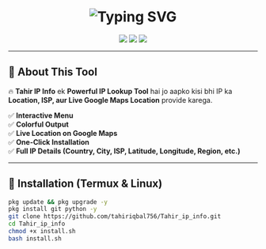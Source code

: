 <h1 align="center">
  <img src="https://readme-typing-svg.demolab.com?font=Fira+Code&size=25&duration=3000&pause=500&color=36BCF7&center=true&vCenter=true&width=450&lines=%F0%9F%94%A5+Tahir+IP+Info+Tool+%F0%9F%94%A5" alt="Typing SVG" />
</h1>

<p align="center">
  <img src="https://img.shields.io/badge/Made%20By-Tahir%20Hacker-blue?style=for-the-badge" />
  <img src="https://img.shields.io/github/stars/tahiriqbal756/Tahir_ip_info?style=for-the-badge" />
  <img src="https://img.shields.io/github/forks/tahiriqbal756/Tahir_ip_info?style=for-the-badge" />
</p>

---

## 🚀 **About This Tool**
🔥 **Tahir IP Info** ek **Powerful IP Lookup Tool** hai jo aapko kisi bhi IP ka **Location, ISP, aur Live Google Maps Location** provide karega.  

✅ **Interactive Menu**  
✅ **Colorful Output**  
✅ **Live Location on Google Maps**  
✅ **One-Click Installation**  
✅ **Full IP Details (Country, City, ISP, Latitude, Longitude, Region, etc.)**  

---

## 📌 **Installation (Termux & Linux)**
```sh
pkg update && pkg upgrade -y
pkg install git python -y
git clone https://github.com/tahiriqbal756/Tahir_ip_info.git
cd Tahir_ip_info
chmod +x install.sh
bash install.sh
